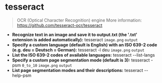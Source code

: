 # tesseract
> OCR (Optical Character Recognition) engine
> More information: <https://github.com/tesseract-ocr/tesseract>
- **Recognize text in an image and save it to output.txt (the '.txt' extension is added automatically):**
tesseract `image.png` `output`
- **Specify a custom language (default is English) with an ISO 639-2 code (e.g. deu = Deutsch = German):**
tesseract -l deu `image.png` `output`
- **List the ISO 639-2 codes of available languages:**
tesseract --list-langs
- **Specify a custom page segmentation mode (default is 3):**
tesseract -psm `0_to_10` `image.png` `output`
- **List page segmentation modes and their descriptions:**
tesseract --help-psm
